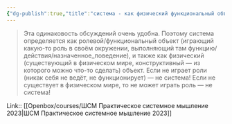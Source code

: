 ```yaml
---
{"dg-publish":true,"title":"система - как физический функциональный объект","tags":["quotes"],"date":"2023-03-03T10:36:18+04:00","modified_at":"2023-06-25T09:10:44+03:00","dg-path":"/quotes/202303031036.md","permalink":"/quotes/202303031036/","dgPassFrontmatter":true}
---
```



>Эта одинаковость обсуждений очень удобна. Поэтому система определяется как ролевой/функциональный объект (играющий какую-то роль в своём окружении, выполняющий там функцию/действия/назначенное_поведение), и также как физический (существующий в физическом мире, конструктивный — из которого можно что-то сделать) объект. Если не играет роли (никак себя не ведёт, не функционирует) — не система! Если не существует в физическом мире, то не может играть роль — не система!

Link:: [[Openbox/courses/ШСМ Практическое системное мышление 2023|ШСМ Практическое системное мышление 2023]]
